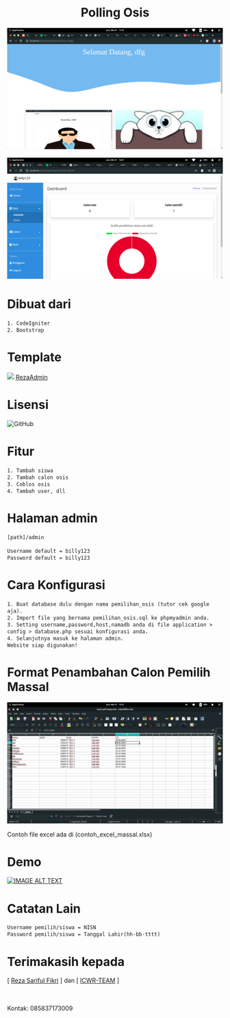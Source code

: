 <h1 align="center">Polling Osis</h1>

<img src="1.png">
<br><br>
<img src="2.png">

# Dibuat dari
```
1. CodeIgniter
2. Bootstrap
```

# Template

<img src="https://camo.githubusercontent.com/627be38471f7726dadb28276122e443b9b2b32eb62c9f84539330c5f25d281ec/68747470733a2f2f72657a6166696b6b72692e6769746875622e696f2f52657a612d41646d696e2f646973742f696d672f72657a6161646d696e2e6a7067">
<a href="https://github.com/rezafikkri/Reza-Admin">RezaAdmin</a>

# Lisensi

![GitHub](https://img.shields.io/github/license/icwr-tech/absensi-siswa?color=red&style=flat-square)

# Fitur

```
1. Tambah siswa
2. Tambah calon osis
3. Coblos osis
4. Tambah user, dll
```

# Halaman admin

```
[path]/admin

Username default = billy123
Password default = billy123
```

# Cara Konfigurasi

```
1. Buat database dulu dengan nama pemilihan_osis (tutor cek google aja).
2. Import file yang bernama pemilihan_osis.sql ke phpmyadmin anda.
3. Setting username,password,host,namadb anda di file application > config > database.php sesuai konfigurasi anda.
4. Selanjutnya masuk ke halaman admin.
Website siap digunakan!
```

# Format Penambahan Calon Pemilih Massal

<img src="massal.png">

Contoh file excel ada di (contoh_excel_massal.xlsx)

# Demo

<a href="https://www.youtube.com/watch?v=CMwsL03WuAw"><img src="https://img.youtube.com/vi/CMwsL03WuAw/0.jpg" alt="IMAGE ALT TEXT"></a>

# Catatan Lain

```
Username pemilih/siswa = NISN
Password pemilih/siswa = Tanggal Lahir(hh-bb-tttt)
```

# Terimakasih kepada

[ <a href="https://github.com/rezafikkri/">Reza Sariful Fikri</a> ] dan [ <a href="https://github.com/ICWR-TEAM/">ICWR-TEAM</a> ]

<br><br>
Kontak: 085837173009
